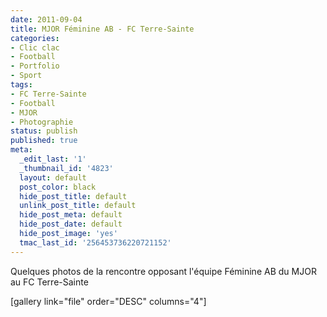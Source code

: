 ```yaml
---
date: 2011-09-04
title: MJOR Féminine AB - FC Terre-Sainte
categories:
- Clic clac
- Football
- Portfolio
- Sport
tags:
- FC Terre-Sainte
- Football
- MJOR
- Photographie
status: publish
published: true
meta:
  _edit_last: '1'
  _thumbnail_id: '4823'
  layout: default
  post_color: black
  hide_post_title: default
  unlink_post_title: default
  hide_post_meta: default
  hide_post_date: default
  hide_post_image: 'yes'
  tmac_last_id: '256453736220721152'
---
```

Quelques photos de la rencontre opposant l'équipe Féminine AB du MJOR au FC Terre-Sainte

<!--more-->

[gallery link="file" order="DESC" columns="4"]
